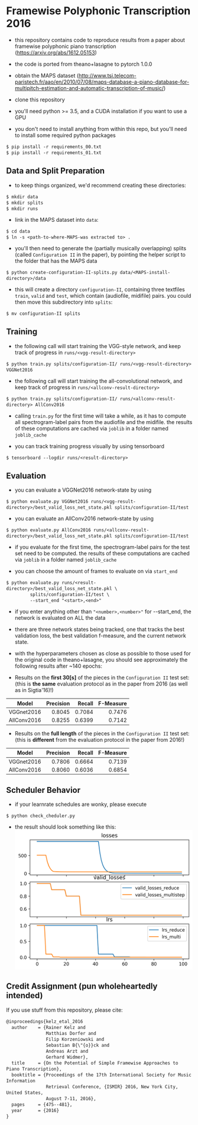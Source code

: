 # Framewise Polyphonic Transcription 2016
- this repository contains code to reproduce results from a paper about framewise polyphonic piano transcription (https://arxiv.org/abs/1612.05153)

- the code is ported from theano+lasagne to pytorch 1.0.0

- obtain the MAPS dataset (http://www.tsi.telecom-paristech.fr/aao/en/2010/07/08/maps-database-a-piano-database-for-multipitch-estimation-and-automatic-transcription-of-music/)

- clone this repository

- you'll need python >= 3.5, and a CUDA installation if you want to use a GPU

- you don't need to install anything from within this repo, but you'll need to install some required python packages
```
$ pip install -r requirements_00.txt
$ pip install -r requirements_01.txt
```

## Data and Split Preparation
- to keep things organized, we'd recommend creating these directories:
```
$ mkdir data
$ mkdir splits
$ mkdir runs
```

- link in the MAPS dataset into `data`:
```
$ cd data
$ ln -s <path-to-where-MAPS-was extracted to> .
```

- you'll then need to generate the (partially musically overlapping) splits (called `Configuration II` in the paper), by pointing the helper script to the folder that has the MAPS data
```
$ python create-configuration-II-splits.py data/<MAPS-install-directory>/data
```

- this will create a directory `configuration-II`, containing three textfiles `train`, `valid` and `test`, which contain (audiofile, midifile) pairs. you could then move this subdirectory into `splits`:
```
$ mv configuration-II splits
```

## Training
- the following call will start training the VGG-style network, and keep track of progress in `runs/<vgg-result-directory>`
```
$ python train.py splits/configuration-II/ runs/<vgg-result-directory> VGGNet2016
```

- the following call will start training the all-convolutional network, and keep track of progress in `runs/<allconv-result-directory>`
```
$ python train.py splits/configuration-II/ runs/<allconv-result-directory> AllConv2016
```

- calling `train.py` for the first time will take a while, as it has to compute all spectrogram-label pairs from the audiofile and the midifile. the results of these computations are cached via `joblib` in a folder named `joblib_cache`

- you can track training progress visually by using tensorboard
```
$ tensorboard --logdir runs/<result-directory>
```

## Evaluation
- you can evaluate a VGGNet2016 network-state by using
```
$ python evaluate.py VGGNet2016 runs/<vgg-result-directory>/best_valid_loss_net_state.pkl splits/configuration-II/test
```

- you can evaluate an AllConv2016 network-state by using
```
$ python evaluate.py AllConv2016 runs/<allconv-result-directory>/best_valid_loss_net_state.pkl splits/configuration-II/test
```

- if you evaluate for the first time, the spectrogram-label pairs for the test set need to be computed. the results of these computations are cached via `joblib` in a folder named `joblib_cache`

- you can choose the amount of frames to evaluate on via `start_end`
```
$ python evaluate.py runs/<result-directory>/best_valid_loss_net_state.pkl \
         splits/configuration-II/test \
         --start_end "<start>,<end>"
```

- if you enter anything other than `"<number>,<number>"` for --start_end, the network is evaluated on ALL the data

- there are three network states being tracked, one that tracks the best validation loss, the best validation f-measure, and the current network state.

- with the hyperparameters chosen as close as possible to those used for the original code in theano+lasagne, you should see approximately the following results after ~140 epochs:

- Results on the **first 30[s]** of the pieces in the `Configuration II` test set:
  (this is **the same** evaluation protocol as in the paper from 2016 (as well as in Sigtia'16)!)

| Model        | Precision | Recall | F-Measure |
| ------------ | ---------:| ------:| ---------:|
| VGGnet2016   |  0.8045   | 0.7084 |  0.7476   |
| AllConv2016  |  0.8255   | 0.6399 |  0.7142   |


- Results on the **full length** of the pieces in the `Configuration II` test set:
  (this is **different** from the evaluation protocol in the paper from 2016!)

| Model        | Precision | Recall | F-Measure |
| ------------ | ---------:| ------:| ---------:|
| VGGnet2016   | 0.7806    | 0.6664 |  0.7139   |
| AllConv2016  | 0.8060    | 0.6036 |  0.6854   |


## Scheduler Behavior
- if your learnrate schedules are wonky, please execute
```
$ python check_cheduler.py
```
- the result should look something like this:
![expected result](./check_scheduler.png)


## Credit Assignment (pun wholeheartedly intended)
If you use stuff from this repository, please cite:
```
@inproceedings{kelz_etal_2016
  author    = {Rainer Kelz and
               Matthias Dorfer and
               Filip Korzeniowski and
               Sebastian B{\"{o}}ck and
               Andreas Arzt and
               Gerhard Widmer},
  title     = {On the Potential of Simple Framewise Approaches to Piano Transcription},
  booktitle = {Proceedings of the 17th International Society for Music Information
               Retrieval Conference, {ISMIR} 2016, New York City, United States,
               August 7-11, 2016},
  pages     = {475--481},
  year      = {2016}
}
```
